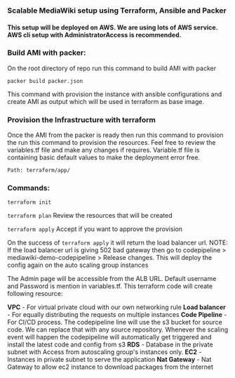 ### **Scalable MediaWiki setup using Terraform, Ansible and Packer**

#### This setup will be deployed on AWS. We are using lots of AWS service. AWS cli setup with **AdministratorAccess** is recommended. 


### Build AMI with packer:
On the root directory of repo run this command to build AMI with packer

`packer build packer.json`

This command with provision the instance with ansible configurations and create AMI as output which will be used in terraform as base image.

### Provision the Infrastructure with terraform
Once the AMI from the packer is ready then run this command to provision the run this command to provision the resources.
Feel free to review the variables.tf file and make any changes if requires. 
Variable.tf file is containing basic default values to make the deployment error free.

`Path: terraform/app/`

### Commands:

`terraform init`

`terraform plan` Review the resources that will be created

`terraform apply` Accept if you want to approve the provision

On the success of `terraform apply` it will return the load balancer url. 
NOTE: If the load balancer url is giving 502 bad gateway then go to codepipeline > mediawiki-demo-codepipeline > Release changes.
This will deploy the config again on the auto scaling group instances

The Admin page will be accessible from the ALB URL. Default username and Password is mention in variables.tf. 
This terraform code will create following resource:

**VPC** - For virtual private cloud with our own networking rule
**Load balancer** - For equally distributing the requests on multiple instances
**Code Pipeline** - For CI/CD process. The codepipeline line will use the s3 bucket for source code. We can replace that with any source repository.
Whenever the scaling event will happen the codepipeline will automatically get triggered and install the latest code and config from s3
**RDS** - Database in the private subnet with Access from autoscaling group's instances only.
**EC2** - Instances in private subnet to serve the application
**Nat Gateway** - Nat Gateway to allow ec2 instance to download packages from the internet



